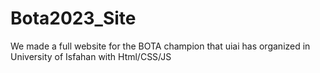 # Bota2023_Site
 We made a full website for the BOTA champion that uiai has organized in University of Isfahan with Html/CSS/JS 
